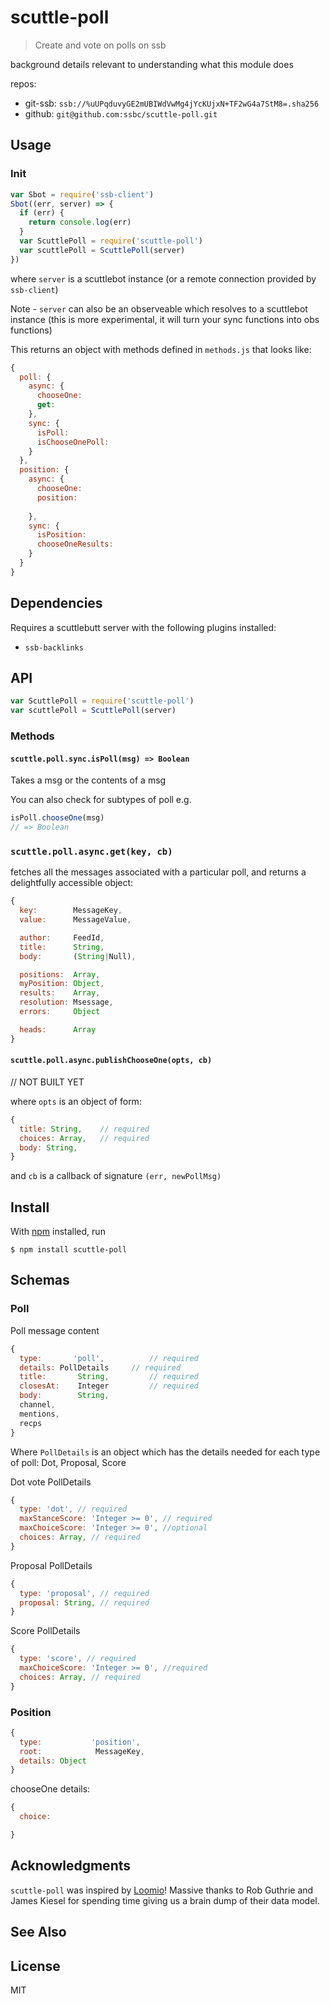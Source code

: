 # scuttle-poll

> Create and vote on polls on ssb

background details relevant to understanding what this module does

repos:
- git-ssb: `ssb://%uUPqduvyGE2mUBIWdVwMg4jYcKUjxN+TF2wG4a7StM8=.sha256`
- github: `git@github.com:ssbc/scuttle-poll.git`

## Usage

### Init
```js
var Sbot = require('ssb-client')
Sbot((err, server) => {
  if (err) {
    return console.log(err)
  }
  var ScuttlePoll = require('scuttle-poll')
  var scuttlePoll = ScuttlePoll(server)
})
```
where `server` is a scuttlebot instance (or a remote connection provided by `ssb-client`)

Note - `server` can also be an observeable which resolves to a scuttlebot instance
(this is more experimental, it will turn your sync functions into obs functions)

This returns an object with methods defined in `methods.js` that looks like:

```js
{
  poll: {
    async: {
      chooseOne:  
      get:
    },
    sync: {
      isPoll:
      isChooseOnePoll:
    } 
  },
  position: {
    async: {
      chooseOne:
      position:
    
    },
    sync: {
      isPosition:
      chooseOneResults:
    } 
  }
}

```

## Dependencies

Requires a scuttlebutt server with the following plugins installed:
  - `ssb-backlinks`


## API

```js
var ScuttlePoll = require('scuttle-poll')
var scuttlePoll = ScuttlePoll(server)
```

### Methods

#### `scuttle.poll.sync.isPoll(msg) => Boolean`

Takes a msg or the contents of a msg

You can also check for subtypes of poll e.g.

```js
isPoll.chooseOne(msg)
// => Boolean
```

### `scuttle.poll.async.get(key, cb)`

fetches all the messages associated with a particular poll, and returns a delightfully accessible object:

```js
{
  key:        MessageKey,
  value:      MessageValue,

  author:     FeedId,
  title:      String,
  body:       (String|Null),

  positions:  Array,
  myPosition: Object,
  results:    Array,
  resolution: Msessage,
  errors:     Object

  heads:      Array
}
```


#### `scuttle.poll.async.publishChooseOne(opts, cb)`

// NOT BUILT YET

where `opts` is an object of form:
```js
{
  title: String,    // required
  choices: Array,   // required
  body: String,
}
```
and `cb` is a callback of signature `(err, newPollMsg)`


## Install

With [npm](https://npmjs.org/) installed, run

```
$ npm install scuttle-poll
```

## Schemas

### Poll

Poll message content
```js
{
  type:       'poll',          // required
  details: PollDetails     // required
  title:       String,         // required
  closesAt:    Integer         // required
  body:        String,
  channel,
  mentions,
  recps
}

```

Where `PollDetails` is an object which has the details needed for each type of poll: Dot, Proposal, Score

Dot vote PollDetails
```js
{
  type: 'dot', // required
  maxStanceScore: 'Integer >= 0', // required
  maxChoiceScore: 'Integer >= 0', //optional
  choices: Array, // required
}
```

Proposal PollDetails
```js
{
  type: 'proposal', // required
  proposal: String, // required
}
```

Score PollDetails
```js
{
  type: 'score', // required
  maxChoiceScore: 'Integer >= 0', //required
  choices: Array, // required
}
```

### Position

```js
{
  type:           'position',
  root:            MessageKey,
  details: Object
}
```

chooseOne details:
```js
{
  choice:

}
```

## Acknowledgments

`scuttle-poll` was inspired by [Loomio](https://www.github.com/loomio/loomio)! Massive thanks to Rob Guthrie and James Kiesel for spending time giving us a brain dump of their data model.



## See Also


## License

MIT

